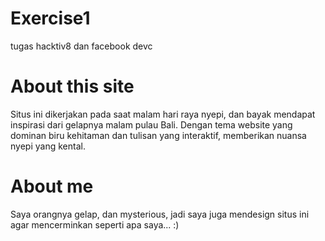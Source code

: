 # Exercise1
  tugas hacktiv8 dan facebook devc
  
  
  
# About this site
  Situs ini dikerjakan pada saat malam hari raya nyepi, dan bayak mendapat inspirasi dari gelapnya malam pulau Bali.
  Dengan tema website yang dominan biru kehitaman dan tulisan yang interaktif, memberikan nuansa nyepi yang kental.
  
  
  
# About me
  Saya orangnya gelap, dan mysterious, jadi saya juga mendesign situs ini agar mencerminkan seperti apa saya... :)
